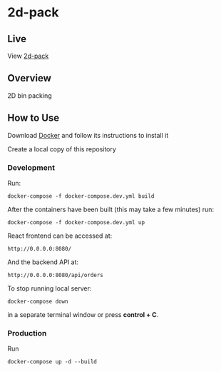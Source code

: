 # 2d-pack

## Live

View [2d-pack](https://pack.ssprojects.ca/)

## Overview

2D bin packing

## How to Use

Download [Docker](https://docs.docker.com/engine/install/) and follow its instructions to install it

Create a local copy of this repository

### Development

Run:

    docker-compose -f docker-compose.dev.yml build

After the containers have been built (this may take a few minutes) run:

    docker-compose -f docker-compose.dev.yml up

React frontend can be accessed at:

    http://0.0.0.0:8080/

And the backend API at:

    http://0.0.0.0:8080/api/orders

To stop running local server:

    docker-compose down

in a separate terminal window or press **control + C**.

### Production

Run

    docker-compose up -d --build
